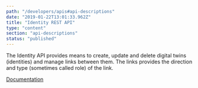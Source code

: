 ```yaml
---
path: "/developers/apis#api-descriptions"
date: "2019-01-22T13:01:33.962Z"
title: "Identity REST API"
type: "content"
section: "api-descriptions"
status: "published"
---
```

The Identity API provides means to create, update and delete digital twins (identities) and manage links between them. The links provides the direction and type (sometimes called role) of the link.

[Documentation](https://docs.oftrust.net/#login)
